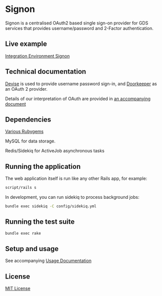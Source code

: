 # Signon

Signon is a centralised OAuth2 based single sign-on provider for GDS services
that provides username/password and 2-Factor authentication.

## Live example

[Integration Environment Signon](https://signon.integration.publishing.service.gov.uk)

## Technical documentation

[Devise](https://github.com/plataformatec/devise) is used to provide username 
password sign-in, and [Doorkeeper](https://github.com/applicake/doorkeeper/)
as an OAuth 2 provider.

Details of our interpretation of OAuth are provided in
[an accompanying document](docs/oauth.md)

## Dependencies

[Various Rubygems](Gemfile)

MySQL for data storage.

Redis/Sidekiq for ActiveJob asynchronous tasks

## Running the application

The web application itself is run like any other Rails app, for example:

```sh
script/rails s
```

In development, you can run sidekiq to process background jobs:

```sh
bundle exec sidekiq -C config/sidekiq.yml
```

## Running the test suite

```sh
bundle exec rake
```

## Setup and usage

See accompanying [Usage Documentation](docs/usage.md)

## License

[MIT License](LICENCE)


